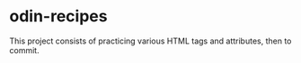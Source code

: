 # odin-recipes
This project consists of practicing various HTML tags and attributes, then to commit.
